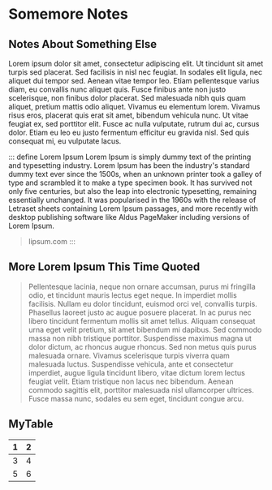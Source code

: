 # Somemore Notes

## Notes About Something Else

Lorem ipsum dolor sit amet, consectetur adipiscing elit. Ut tincidunt sit amet turpis sed placerat. Sed facilisis in nisl nec feugiat. In sodales elit ligula, nec aliquet dui tempor sed. Aenean vitae tempor leo. Etiam pellentesque varius diam, eu convallis nunc aliquet quis. Fusce finibus ante non justo scelerisque, non finibus dolor placerat. Sed malesuada nibh quis quam aliquet, pretium mattis odio aliquet. Vivamus eu elementum lorem. Vivamus risus eros, placerat quis erat sit amet, bibendum vehicula nunc. Ut vitae feugiat ex, sed porttitor elit. Fusce ac nulla vulputate, rutrum dui ac, cursus dolor. Etiam eu leo eu justo fermentum efficitur eu gravida nisl. Sed quis consequat mi, eu vulputate lacus.

::: define Lorem Ipsum
Lorem Ipsum is simply dummy text of the printing and typesetting industry. Lorem Ipsum has been the industry's standard dummy text ever since the 1500s, when an unknown printer took a galley of type and scrambled it to make a type specimen book. It has survived not only five centuries, but also the leap into electronic typesetting, remaining essentially unchanged. It was popularised in the 1960s with the release of Letraset sheets containing Lorem Ipsum passages, and more recently with desktop publishing software like Aldus PageMaker including versions of Lorem Ipsum.
> lipsum.com
:::

## More Lorem Ipsum This Time Quoted

> Pellentesque lacinia, neque non ornare accumsan, purus mi fringilla odio, et tincidunt mauris lectus eget neque. In imperdiet mollis facilisis. Nullam eu dolor tincidunt, euismod orci vel, convallis turpis. Phasellus laoreet justo ac augue posuere placerat. In ac purus nec libero tincidunt fermentum mollis sit amet tellus. Aliquam consequat urna eget velit pretium, sit amet bibendum mi dapibus. Sed commodo massa non nibh tristique porttitor. Suspendisse maximus magna ut dolor dictum, ac rhoncus augue rhoncus. Sed non metus quis purus malesuada ornare. Vivamus scelerisque turpis viverra quam malesuada luctus. Suspendisse vehicula, ante et consectetur imperdiet, augue ligula tincidunt libero, vitae dictum lorem lectus feugiat velit. Etiam tristique non lacus nec bibendum. Aenean commodo sagittis elit, porttitor malesuada nisl ullamcorper ultrices. Fusce massa nunc, sodales eu sem eget, tincidunt congue arcu. 


## MyTable

1|2
---|---
3|4
5|6